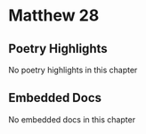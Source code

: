 # Matthew 28

## Poetry Highlights

No poetry highlights in this chapter

## Embedded Docs

No embedded docs in this chapter

